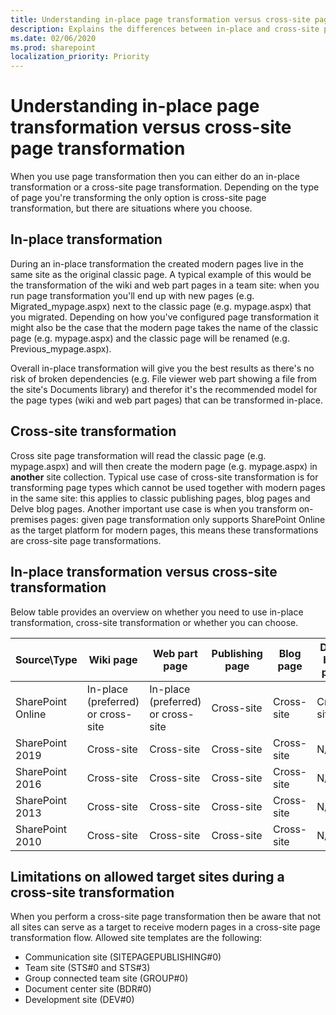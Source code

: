 ```yaml
---
title: Understanding in-place page transformation versus cross-site page transformation
description: Explains the differences between in-place and cross-site page transformation and when to use which one
ms.date: 02/06/2020
ms.prod: sharepoint
localization_priority: Priority
---
```


# Understanding in-place page transformation versus cross-site page transformation

When you use page transformation then you can either do an in-place transformation or a cross-site page transformation. Depending on the type of page you're transforming the only option is cross-site page transformation, but there are situations where you choose.

## In-place transformation

During an in-place transformation the created modern pages live in the same site as the original classic page. A typical example of this would be the transformation of the wiki and web part pages in a team site: when you run page transformation you'll end up with new pages (e.g. Migrated_mypage.aspx) next to the classic page (e.g. mypage.aspx) that you migrated. Depending on how you've configured page transformation it might also be the case that the modern page takes the name of the classic page (e.g. mypage.aspx) and the classic page will be renamed (e.g. Previous_mypage.aspx).

Overall in-place transformation will give you the best results as there's no risk of broken dependencies (e.g. File viewer web part showing a file from the site's Documents library) and therefor it's the recommended model for the page types (wiki and web part pages) that can be transformed in-place.

## Cross-site transformation

Cross site page transformation will read the classic page (e.g. mypage.aspx) and will then create the modern page (e.g. mypage.aspx) in **another** site collection. Typical use case of cross-site transformation is for transforming page types which cannot be used together with modern pages in the same site: this applies to classic publishing pages, blog pages and Delve blog pages. Another important use case is when you transform on-premises pages: given page transformation only supports SharePoint Online as the target platform for modern pages, this means these transformations are cross-site page transformations.

## In-place transformation versus cross-site transformation

Below table provides an overview on whether you need to use in-place transformation, cross-site transformation or whether you can choose.

Source\Type       | Wiki page | Web part page | Publishing page | Blog page | Delve blog page
------------------|-----------|---------------|-----------------|-----------|----------------
SharePoint Online | In-place (preferred) or cross-site | In-place (preferred) or cross-site | Cross-site | Cross-site | Cross-site
SharePoint 2019 | Cross-site | Cross-site | Cross-site | Cross-site | N/A
SharePoint 2016 | Cross-site | Cross-site | Cross-site | Cross-site | N/A
SharePoint 2013 | Cross-site | Cross-site | Cross-site | Cross-site | N/A
SharePoint 2010 | Cross-site | Cross-site | Cross-site | Cross-site | N/A

## Limitations on allowed target sites during a cross-site transformation

When you perform a cross-site page transformation then be aware that not all sites can serve as a target to receive modern pages in a cross-site page transformation flow. Allowed site templates are the following:

- Communication site (SITEPAGEPUBLISHING#0)
- Team site (STS#0 and STS#3)
- Group connected team site (GROUP#0)
- Document center site (BDR#0)
- Development site (DEV#0)
